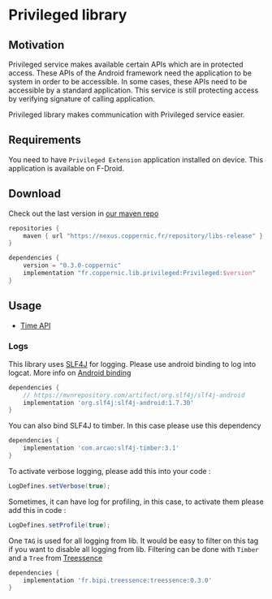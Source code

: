 Privileged library
==================

## Motivation

Privileged service makes available certain APIs which are in protected access. These APIs of the Android framework need the application to
be system in order to be accessible.
In some cases, these APIs need to be accessible by a standard application.
This service is still protecting access by verifying signature of calling application.

Privileged library makes communication with Privileged service easier.

## Requirements

You need to have `Privileged Extension` application installed on device. This application is available on F-Droid.

## Download

Check out the last version in [our maven repo](https://nexus.coppernic.fr/)

```groovy
repositories {
    maven { url "https://nexus.coppernic.fr/repository/libs-release" }
}

dependencies {
    version = "0.3.0-coppernic"
    implementation "fr.coppernic.lib.privileged:Privileged:$version"
}
```

## Usage

- [Time API](fr/privileged/time.md)

### Logs

This library uses [SLF4J](http://www.slf4j.org/) for logging. Please use android binding to
log into logcat. More info on [Android binding](http://www.slf4j.org/android/)

```groovy
dependencies {
    // https://mvnrepository.com/artifact/org.slf4j/slf4j-android
    implementation 'org.slf4j:slf4j-android:1.7.30'
}
```

You can also bind SLF4J to timber. In this case please use this dependency

```groovy
dependencies {
    implementation 'com.arcao:slf4j-timber:3.1'
}
```

To activate verbose logging, please add this into your code :

```java
LogDefines.setVerbose(true);
```

Sometimes, it can have log for profiling, in this case, to activate them please add
this in code :

```java
LogDefines.setProfile(true);
```

One `TAG` is used for all logging from lib. It would be easy to filter on this tag if you
want to disable all logging from lib. Filtering can be done with `Timber` and a `Tree`
from [Treessence](https://github.com/bastienpaulfr/Treessence)


```groovy
dependencies {
    implementation 'fr.bipi.treessence:treessence:0.3.0'
}
```
